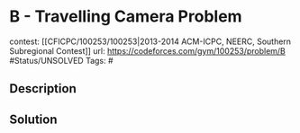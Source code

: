 # B - Travelling Camera Problem

contest: [[CFICPC/100253/100253|2013-2014 ACM-ICPC, NEERC, Southern Subregional Contest]]
url: https://codeforces.com/gym/100253/problem/B
#Status/UNSOLVED
Tags: #

## Description

## Solution

